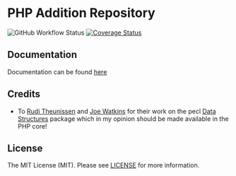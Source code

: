 # PHP Addition Repository

![GitHub Workflow Status](https://img.shields.io/github/workflow/status/php-addition-repository/par/Unit%20tests?label=Unit%20Tests)
[![Coverage Status](https://coveralls.io/repos/github/php-addition-repository/par/badge.svg?branch=main)](https://coveralls.io/github/php-addition-repository/par?branch=main)

## Documentation

Documentation can be found [here](https://php-addition-repository.github.io/)

## Credits

- To [Rudi Theunissen](https://github.com/rtheunissen) and [Joe Watkins](https://github.com/krakjoe) for their work on
  the pecl [Data Structures](https://github.com/php-ds/ext-ds) package which in my opinion should be made available in
  the PHP core!

## License

The MIT License (MIT). Please see [LICENSE](LICENSE.md) for more information.